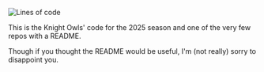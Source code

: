 ![Lines of code](https://img.shields.io/endpoint?url=https://ghloc.vercel.app/api/NSS-Robotics/FRC8884-2025/badge&color=blue&label=Lines%20of%20code)

This is the Knight Owls' code for the 2025 season and one of the very few repos with a README.

Though if you thought the README would be useful, I'm (not really) sorry to disappoint you.